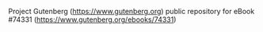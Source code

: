 Project Gutenberg (https://www.gutenberg.org) public repository for eBook #74331 (https://www.gutenberg.org/ebooks/74331)
